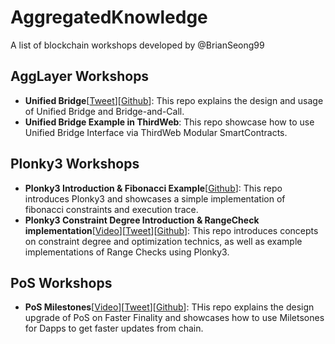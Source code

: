 # AggregatedKnowledge
A list of blockchain workshops developed by @BrianSeong99

## AggLayer Workshops
- **Unified Bridge**[[Tweet](https://x.com/BrianSeong99/status/1857518126633816175)][[Github](https://github.com/BrianSeong99/AggLayer_UnifiedBridge)]: This repo explains the design and usage of Unified Bridge and Bridge-and-Call.
- **Unified Bridge Example in ThirdWeb**: This repo showcase how to use Unified Bridge Interface via ThirdWeb Modular SmartContracts.

## Plonky3 Workshops
- **Plonky3 Introduction & Fibonacci Example**[[Github](https://github.com/BrianSeong99/Plonky3_Intro_and_Fibonacci)]: This repo introduces Plonky3 and showcases a simple implementation of fibonacci constraints and execution trace.
- **Plonky3 Constraint Degree Introduction & RangeCheck implementation**[[Video](https://www.youtube.com/watch?v=ifMXu8AL8_E)][[Tweet](https://x.com/0xPolygonFdn/status/1846747684348010609)][[Github](https://github.com/BrianSeong99/Plonky3_ConstraintDegree_and_RangeCheck)]: This repo introduces concepts on constraint degree and optimization technics, as well as example implementations of Range Checks using Plonky3.

## PoS Workshops
- **PoS Milestones**[[Video](https://www.youtube.com/watch?v=BEuEwF5lBEc)][[Tweet](https://x.com/0xPolygon/status/1836786281948283342)][[Github](https://github.com/BrianSeong99/Polygon-PoS-Milestones_Tutorial)]: THis repo explains the design upgrade of PoS on Faster Finality and showcases how to use Miletsones for Dapps to get faster updates from chain.
